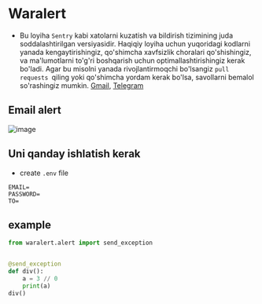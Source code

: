 # Waralert
- Bu loyiha `Sentry` kabi xatolarni kuzatish va bildirish tizimining juda soddalashtirilgan versiyasidir.
Haqiqiy loyiha uchun yuqoridagi kodlarni yanada kengaytirishingiz, qo'shimcha xavfsizlik choralari qo'shishingiz, va ma'lumotlarni to'g'ri boshqarish uchun optimallashtirishingiz kerak bo'ladi.
Agar bu misolni yanada rivojlantirmoqchi bo'lsangiz `pull requests `qiling yoki qo'shimcha yordam kerak bo'lsa, savollarni bemalol so'rashingiz mumkin. [Gmail](https://mail.google.com/mail/u/0/?tab=rm&ogbl#search/meibrohimov%40gmail.com?compose=new), [Telegram](https://t.me/Musharraaf)

## Email alert
![image](https://github.com/user-attachments/assets/6c6fa290-1bbb-40c4-a59e-ee80cbeca110)

## Uni qanday ishlatish kerak 
- create `.env` file
```commandline
EMAIL= 
PASSWORD=
TO=
```
## example 
```python
from waralert.alert import send_exception


@send_exception
def div():
    a = 3 // 0
    print(a)
div()
```
